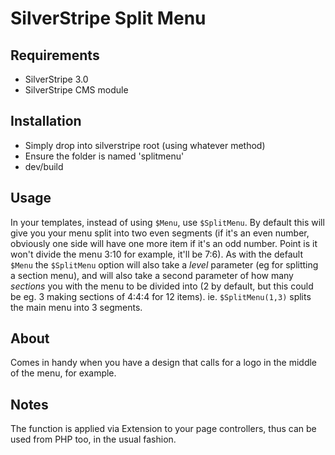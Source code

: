 SilverStripe Split Menu
================================

Requirements
------------
- SilverStripe 3.0
- SilverStripe CMS module

Installation
------------
- Simply drop into silverstripe root (using whatever method)
- Ensure the folder is named 'splitmenu'
- dev/build

Usage
-----
In your templates, instead of using `$Menu`, use `$SplitMenu`. By default this will give you your menu split into two even segments (if it's an even number, obviously one side will have one more item if it's an odd number. Point is it won't divide the menu 3:10 for example, it'll be 7:6). As with the default `$Menu` the `$SplitMenu` option will also take a _level_ parameter (eg for splitting a section menu), and will also take a second parameter of how many _sections_ you with the menu to be divided into (2 by default, but this could be eg. 3 making sections of 4:4:4 for 12 items). ie. `$SplitMenu(1,3)` splits the main menu into 3 segments.

About
-----
Comes in handy when you have a design that calls for a logo in the middle of the menu, for example.

Notes
-----
The function is applied via Extension to your page controllers, thus can be used from PHP too, in the usual fashion.
